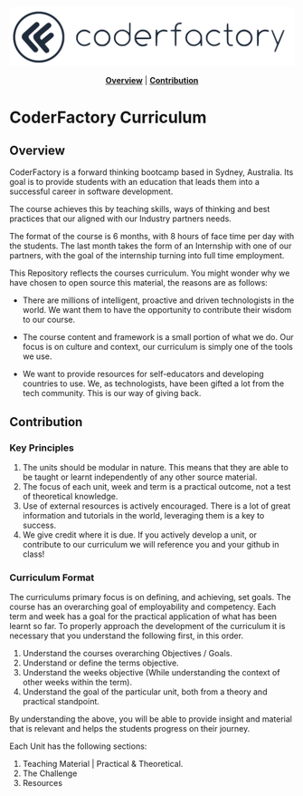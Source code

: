 <img src="cf_logo.png">

<p align="center">
<b><a href="#overview">Overview</a></b>
|
<b><a href="#contribution">Contribution</a></b>
</p>

# CoderFactory Curriculum

## Overview

CoderFactory is a forward thinking bootcamp based in Sydney, Australia. Its goal is to provide students with an education that leads them into a successful career in software development.

The course achieves this by teaching skills, ways of thinking and best practices that our aligned with our Industry partners needs.

The format of the course is 6 months, with 8 hours of face time per day with the students. The last month takes the form of an Internship with one of our partners, with the goal of the internship turning into full time employment.

This Repository reflects the courses curriculum. You might wonder why we have chosen to open source this material, the reasons are as follows:

 * There are millions of intelligent, proactive and driven technologists in the world. We want them to have the opportunity to contribute their wisdom to our course.

 * The course content and framework is a small portion of what we do. Our focus is on culture and context, our curriculum is simply one of the tools we use.

 * We want to provide resources for self-educators and developing countries to use. We, as technologists, have been gifted a lot from the tech community. This is our way of giving back.



## Contribution

### Key Principles

1. The units should be modular in nature. This means that they are able to be taught or learnt independently of any other source material.
2. The focus of each unit, week and term is a practical outcome, not a test of theoretical knowledge.
3. Use of external resources is actively encouraged. There is a lot of great information and tutorials in the world, leveraging them is a key to success.
4. We give credit where it is due. If you actively develop a unit, or contribute to our curriculum we will reference you and your github in class!

### Curriculum Format

The curriculums primary focus is on defining, and achieving, set goals. The course has an overarching goal of employability and competency. Each term and week has a goal for the practical application of what has been learnt so far. To properly approach the development of the curriculum it is necessary that you understand the following first, in this order.

1. Understand the courses overarching Objectives / Goals.
2. Understand or define the terms objective.
3. Understand the weeks objective (While understanding the context of other weeks within the term).
4. Understand the goal of the particular unit, both from a theory and practical standpoint.

By understanding the above, you will be able to provide insight and material that is relevant and helps the students progress on their journey.

Each Unit has the following sections:

1. Teaching Material | Practical & Theoretical.
2. The Challenge
3. Resources

